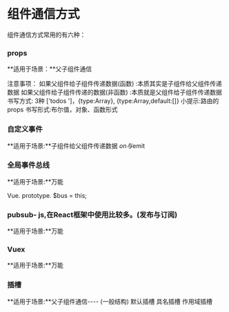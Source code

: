 # 组件通信方式

组件通信方式常用的有六种：

### props

**适用于场景：**父子组件通信

注意事项：
如果父组件给子组件传递数据(函数) :本质其实是子组件给父组件传递数据
如果父组件给子组件传递的数据(非函数) :本质就是父组件给子组件传递数据
书写方式: 3种
['todos ']，{type:Array}, {type:Array,default:[]}
小提示:路由的props
书写形式:布尔值，对象、函数形式

### 自定义事件

**适用于场景:**子组件给父组件传递数据
$on与$emit

### 全局事件总线

**适用于场景:**万能

Vue. prototype. $bus = this;

### pubsub- js,在React框架中使用比较多。(发布与订阅)
**适用于场景:**万能
### Vuex
**适用于场景:**万能
### 插槽
**适用于场景:**父子组件通信---- (一般结构)
默认插槽
具名插槽
作用域插槽